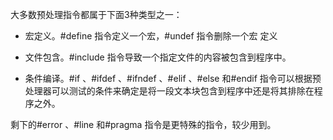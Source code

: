 
大多数预处理指令都属于下面3种类型之一：

- 宏定义。#define 指令定义一个宏，#undef 指令删除一个宏 定义

- 文件包含。#include 指令导致一个指定文件的内容被包含到程序中。

- 条件编译。#if 、#ifdef 、#ifndef 、#elif 、#else 和#endif 指令可以根据预处理器可以测试的条件来确定是将一段文本块包含到程序中还是将其排除在程序之外。

剩下的#error 、#line 和#pragma 指令是更特殊的指令，较少用到。



